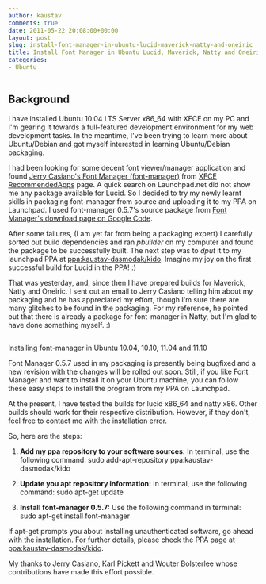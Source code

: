 ```yaml
---
author: kaustav
comments: true
date: 2011-05-22 20:08:00+00:00
layout: post
slug: install-font-manager-in-ubuntu-lucid-maverick-natty-and-oneiric
title: Install Font Manager in Ubuntu Lucid, Maverick, Natty and Oneiric
categories:
- Ubuntu
---
```


## Background


I have installed Ubuntu 10.04 LTS Server x86_64 with XFCE on my PC and I'm gearing it towards a full-featured development environment for my web development tasks. In the meantime, I've been trying to learn more about Ubuntu/Debian and got myself interested in learning Ubuntu/Debian packaging.

I had been looking for some decent font viewer/manager application and found [Jerry Casiano's Font Manager (font-manager)](http://code.google.com/p/font-manager/) from [XFCE RecommendedApps](http://wiki.xfce.org/recommendedapps) page. A quick search on Launchpad.net did not show me any package available for Lucid. So I decided to try my newly learnt skills in packaging font-manager from source and uploading it to my PPA on Launchpad. I used font-manager 0.5.7's source package from [Font Manager's download page on Google Code](http://code.google.com/p/font-manager/downloads/list).<!-- more -->



After some failures, (I am yet far from being a packaging expert) I carefully sorted out build dependencies and ran _pbuilder_ on my computer and found the package to be successfully built. The next step was to _dput_ it to my launchpad PPA at [ppa:kaustav-dasmodak/kido](https://launchpad.net/~kaustav-dasmodak/+archive/kido). Imagine my joy on the first successful build for Lucid in the PPA! :)

That was yesterday, and, since then I have prepared builds for Maverick, Natty and Oneiric. I sent out an email to Jerry Casiano telling him about my packaging and he has appreciated my effort, though I'm sure there are many glitches to be found in the packaging. For my reference, he pointed out that there is already a package for font-manager in Natty, but I'm glad to have done something myself. :)


## 
Installing font-manager in Ubuntu 10.04, 10.10, 11.04 and 11.10


Font Manager 0.5.7 used in my packaging is presently being bugfixed and a new revision with the changes will be rolled out soon. Still, if you like Font Manager and want to install it on your Ubuntu machine, you can follow these easy steps to install the program from my PPA on Launchpad.

At the present, I have tested the builds for lucid x86_64 and natty x86. Other builds should work for their respective distribution. However, if they don't, feel free to contact me with the installation error.

So, here are the steps:



	
  1. **Add my ppa repository to your software sources:**
In terminal, use the following command:
sudo add-apt-repository ppa:kaustav-dasmodak/kido

	
  2. **Update you apt repository information:**
In terminal, use the following command:
sudo apt-get update

	
  3. **Install font-manager 0.5.7:**
Use the following command in terminal:
sudo apt-get install font-manager




If apt-get prompts you about installing unauthenticated software, go ahead with the installation. For further details, please check the PPA page at [ppa:kaustav-dasmodak/kido](https://launchpad.net/~kaustav-dasmodak/+archive/kido).










My thanks to Jerry Casiano, Karl Pickett and Wouter Bolsterlee whose contributions have made this effort possible.

